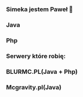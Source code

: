 ### Simeka jestem Paweł 👋


### Java
### Php

### Serwery które robię:

### BLURMC.PL(Java + Php)
### Mcgravity.pl(Java)
